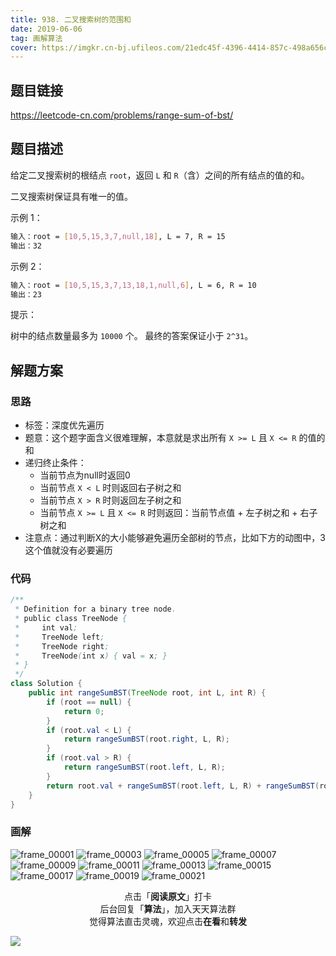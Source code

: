 ```yaml
---
title: 938. 二叉搜索树的范围和
date: 2019-06-06
tag: 画解算法
cover: https://imgkr.cn-bj.ufileos.com/21edc45f-4396-4414-857c-498a656c192c.png
---
```


## 题目链接

https://leetcode-cn.com/problems/range-sum-of-bst/

## 题目描述

给定二叉搜索树的根结点 `root`，返回 `L` 和 `R`（含）之间的所有结点的值的和。

二叉搜索树保证具有唯一的值。

示例 1：

```bash
输入：root = [10,5,15,3,7,null,18], L = 7, R = 15
输出：32
```

示例 2：

```bash
输入：root = [10,5,15,3,7,13,18,1,null,6], L = 6, R = 10
输出：23
```

提示：

树中的结点数量最多为 `10000` 个。
最终的答案保证小于 `2^31`。

## 解题方案

### 思路

- 标签：深度优先遍历
- 题意：这个题字面含义很难理解，本意就是求出所有 `X >= L` 且 `X <= R` 的值的和
- 递归终止条件：
  - 当前节点为null时返回0
  - 当前节点 `X < L` 时则返回右子树之和
  - 当前节点 `X > R` 时则返回左子树之和
  - 当前节点 `X >= L` 且 `X <= R` 时则返回：当前节点值 + 左子树之和 + 右子树之和
- 注意点：通过判断X的大小能够避免遍历全部树的节点，比如下方的动图中，3这个值就没有必要遍历

### 代码

```java
/**
 * Definition for a binary tree node.
 * public class TreeNode {
 *     int val;
 *     TreeNode left;
 *     TreeNode right;
 *     TreeNode(int x) { val = x; }
 * }
 */
class Solution {
    public int rangeSumBST(TreeNode root, int L, int R) {
        if (root == null) {
            return 0;
        }
        if (root.val < L) {
            return rangeSumBST(root.right, L, R);
        }
        if (root.val > R) {
            return rangeSumBST(root.left, L, R);
        }
        return root.val + rangeSumBST(root.left, L, R) + rangeSumBST(root.right, L, R);
    }
}
```

### 画解


![frame_00001](https://imgkr.cn-bj.ufileos.com/d7388b83-be8c-4f3d-b9c9-76704b5c7935.png)
![frame_00003](https://imgkr.cn-bj.ufileos.com/8abbf25a-af11-485c-9efa-edc6783756fc.png)
![frame_00005](https://imgkr.cn-bj.ufileos.com/dc2766cf-31c0-4ebc-81ab-e0834b0841a0.png)
![frame_00007](https://imgkr.cn-bj.ufileos.com/6bc90b70-f0a5-40d8-b75a-87f7501fb44b.png)
![frame_00009](https://imgkr.cn-bj.ufileos.com/e3849e9f-f35d-434a-84b3-0e5851b7993c.png)
![frame_00011](https://imgkr.cn-bj.ufileos.com/7d59ccb4-0123-4566-ab6a-d4614ec92d65.png)
![frame_00013](https://imgkr.cn-bj.ufileos.com/706bf877-9157-4d6f-8c3e-95e91aa63ca2.png)
![frame_00015](https://imgkr.cn-bj.ufileos.com/17297942-a53a-4672-b166-1cd1000ad844.png)
![frame_00017](https://imgkr.cn-bj.ufileos.com/41a4d903-cd88-4817-a994-e260d210dea4.png)
![frame_00019](https://imgkr.cn-bj.ufileos.com/68f78cd1-4245-49ff-8e12-40c97e0daba8.png)
![frame_00021](https://imgkr.cn-bj.ufileos.com/21edc45f-4396-4414-857c-498a656c192c.png)


<span style="display:block;text-align:center;">点击「<strong>阅读原文</strong>」打卡</span>
<span style="display:block;text-align:center;">后台回复「<strong>算法</strong>」，加入天天算法群</span>
<span style="display:block;text-align:center;">觉得算法直击灵魂，欢迎点击<strong>在看</strong>和<strong>转发</strong></span>

![](https://imgkr.cn-bj.ufileos.com/f3e6917b-991c-4ef5-a29a-bb5d9af1273a.gif)

